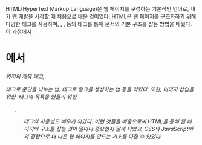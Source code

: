 HTML(HyperText Markup Language)은 웹 페이지를 구성하는 기본적인 언어로, 내가 웹 개발을 시작할 때 처음으로 배운 것이었다. HTML은 웹 페이지를 구조화하기 위해 다양한 태그를 사용하며, <html>, <head>, <body> 등의 태그를 통해 문서의 기본 구조를 잡는 방법을 배웠다. 이 과정에서 <h1>에서 <h6>까지의 제목 태그, <p> 태그로 문단을 나누는 법, <a> 태그로 링크를 생성하는 법 등을 익혔다. 또한, 이미지 삽입을 위한 <img> 태그와 목록을 만들기 위한 <ul>, <ol> 태그의 사용법도 배우게 되었다. 이런 것들을 배움으로써 HTML을 통해 웹 페이지의 구조를 잡는 것이 얼마나 중요한지 알게 되었고, CSS와 JavaScript와의 결합으로 더 나은 웹 페이지를 만드는 기초를 다질 수 있었다.
<p>  <A href = https://sprightly-cactus-b1d666.netlify.app > </A></p>
